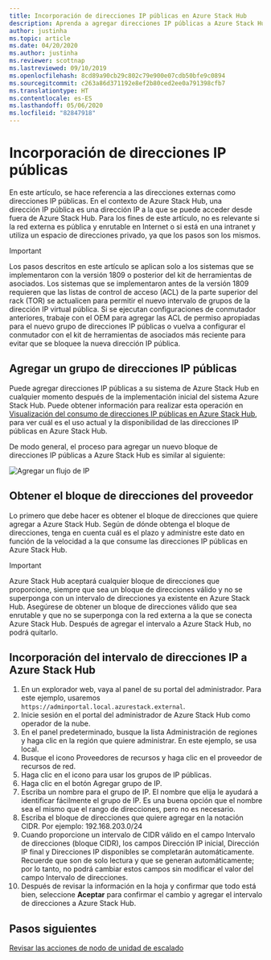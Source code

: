```yaml
---
title: Incorporación de direcciones IP públicas en Azure Stack Hub
description: Aprenda a agregar direcciones IP públicas a Azure Stack Hub.
author: justinha
ms.topic: article
ms.date: 04/20/2020
ms.author: justinha
ms.reviewer: scottnap
ms.lastreviewed: 09/10/2019
ms.openlocfilehash: 8cd89a90cb29c802c79e900e07cdb50bfe9c0894
ms.sourcegitcommit: c263a86d371192e8ef2b80ced2ee0a791398cfb7
ms.translationtype: HT
ms.contentlocale: es-ES
ms.lasthandoff: 05/06/2020
ms.locfileid: "82847918"
---
```

# <a name="add-public-ip-addresses"></a>Incorporación de direcciones IP públicas

En este artículo, se hace referencia a las direcciones externas como direcciones IP públicas. En el contexto de Azure Stack Hub, una dirección IP pública es una dirección IP a la que se puede acceder desde fuera de Azure Stack Hub. Para los fines de este artículo, no es relevante si la red externa es pública y enrutable en Internet o si está en una intranet y utiliza un espacio de direcciones privado, ya que los pasos son los mismos.

> [!IMPORTANT]
> Los pasos descritos en este artículo se aplican solo a los sistemas que se implementaron con la versión 1809 o posterior del kit de herramientas de asociados. Los sistemas que se implementaron antes de la versión 1809 requieren que las listas de control de acceso (ACL) de la parte superior del rack (TOR) se actualicen para permitir el nuevo intervalo de grupos de la dirección IP virtual pública. Si se ejecutan configuraciones de conmutador anteriores, trabaje con el OEM para agregar las ACL de permiso apropiadas para el nuevo grupo de direcciones IP públicas o vuelva a configurar el conmutador con el kit de herramientas de asociados más reciente para evitar que se bloquee la nueva dirección IP pública.

## <a name="add-a-public-ip-address-pool"></a>Agregar un grupo de direcciones IP públicas
Puede agregar direcciones IP públicas a su sistema de Azure Stack Hub en cualquier momento después de la implementación inicial del sistema Azure Stack Hub. Puede obtener información para realizar esta operación en [Visualización del consumo de direcciones IP públicas en Azure Stack Hub](azure-stack-viewing-public-ip-address-consumption.md), para ver cuál es el uso actual y la disponibilidad de las direcciones IP públicas en Azure Stack Hub.

De modo general, el proceso para agregar un nuevo bloque de direcciones IP públicas a Azure Stack Hub es similar al siguiente:

 ![Agregar un flujo de IP](media/azure-stack-add-ips/flow.svg)

## <a name="obtain-the-address-block-from-your-provider"></a>Obtener el bloque de direcciones del proveedor
Lo primero que debe hacer es obtener el bloque de direcciones que quiere agregar a Azure Stack Hub. Según de dónde obtenga el bloque de direcciones, tenga en cuenta cuál es el plazo y administre este dato en función de la velocidad a la que consume las direcciones IP públicas en Azure Stack Hub.

> [!IMPORTANT]
> Azure Stack Hub aceptará cualquier bloque de direcciones que proporcione, siempre que sea un bloque de direcciones válido y no se superponga con un intervalo de direcciones ya existente en Azure Stack Hub. Asegúrese de obtener un bloque de direcciones válido que sea enrutable y que no se superponga con la red externa a la que se conecta Azure Stack Hub. Después de agregar el intervalo a Azure Stack Hub, no podrá quitarlo.

## <a name="add-the-ip-address-range-to-azure-stack-hub"></a>Incorporación del intervalo de direcciones IP a Azure Stack Hub

1. En un explorador web, vaya al panel de su portal del administrador. Para este ejemplo, usaremos `https://adminportal.local.azurestack.external`.
2. Inicie sesión en el portal del administrador de Azure Stack Hub como operador de la nube.
3. En el panel predeterminado, busque la lista Administración de regiones y haga clic en la región que quiere administrar. En este ejemplo, se usa local.
4. Busque el icono Proveedores de recursos y haga clic en el proveedor de recursos de red.
5. Haga clic en el icono para usar los grupos de IP públicas.
6. Haga clic en el botón Agregar grupo de IP.
7. Escriba un nombre para el grupo de IP. El nombre que elija le ayudará a identificar fácilmente el grupo de IP. Es una buena opción que el nombre sea el mismo que el rango de direcciones, pero no es necesario.
8. Escriba el bloque de direcciones que quiere agregar en la notación CIDR. Por ejemplo: 192.168.203.0/24
9. Cuando proporcione un intervalo de CIDR válido en el campo Intervalo de direcciones (bloque CIDR), los campos Dirección IP inicial, Dirección IP final y Direcciones IP disponibles se completarán automáticamente. Recuerde que son de solo lectura y que se generan automáticamente; por lo tanto, no podrá cambiar estos campos sin modificar el valor del campo Intervalo de direcciones.
10. Después de revisar la información en la hoja y confirmar que todo está bien, seleccione **Aceptar** para confirmar el cambio y agregar el intervalo de direcciones a Azure Stack Hub.


## <a name="next-steps"></a>Pasos siguientes 
[Revisar las acciones de nodo de unidad de escalado](azure-stack-node-actions.md)
